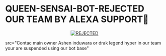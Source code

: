 # QUEEN-SENSAI-BOT-REJECTED OUR TEAM BY ALEXA SUPPORT💖

<p align="center">
 <a href="#"><img title="REJECTED" src="https://img.shields.io/badge/ALEXA TEAM-green?colorA=%23ff0000&colorB=%23017e40&style=for-the-badge"></a>
</p>
src="Contac main owner Ashen induwara or drak legend hyper in our team your are suspended using our bot base"
